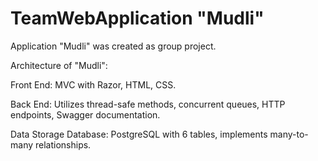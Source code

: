 # TeamWebApplication "Mudli"
Application "Mudli" was created as group project.

Architecture of "Mudli":

   Front End: MVC with Razor, HTML, CSS.

   Back End: Utilizes thread-safe methods, concurrent queues, HTTP endpoints, Swagger documentation.

Data Storage
Database: PostgreSQL with 6 tables, implements many-to-many relationships.
